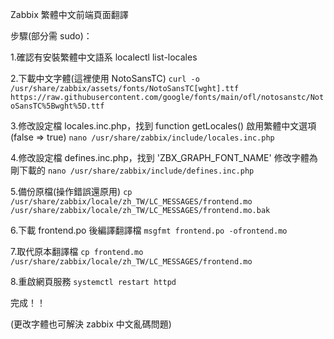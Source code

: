 Zabbix 繁體中文前端頁面翻譯


步驟(部分需 sudo)：

1.確認有安裝繁體中文語系
localectl list-locales

2.下載中文字體(這裡使用 NotoSansTC)
```curl -o /usr/share/zabbix/assets/fonts/NotoSansTC[wght].ttf https://raw.githubusercontent.com/google/fonts/main/ofl/notosanstc/NotoSansTC%5Bwght%5D.ttf```

3.修改設定檔 locales.inc.php，找到 function getLocales() 啟用繁體中文選項(false => true)
```nano /usr/share/zabbix/include/locales.inc.php```

4.修改設定檔 defines.inc.php，找到 'ZBX_GRAPH_FONT_NAME' 修改字體為剛下載的
```nano /usr/share/zabbix/include/defines.inc.php```

5.備份原檔(操作錯誤還原用)
```cp /usr/share/zabbix/locale/zh_TW/LC_MESSAGES/frontend.mo /usr/share/zabbix/locale/zh_TW/LC_MESSAGES/frontend.mo.bak```

6.下載 frontend.po 後編譯翻譯檔
```msgfmt frontend.po -ofrontend.mo```

7.取代原本翻譯檔
```cp frontend.mo /usr/share/zabbix/locale/zh_TW/LC_MESSAGES/frontend.mo```

8.重啟網頁服務
```systemctl restart httpd```

完成！！

(更改字體也可解決 zabbix 中文亂碼問題)

